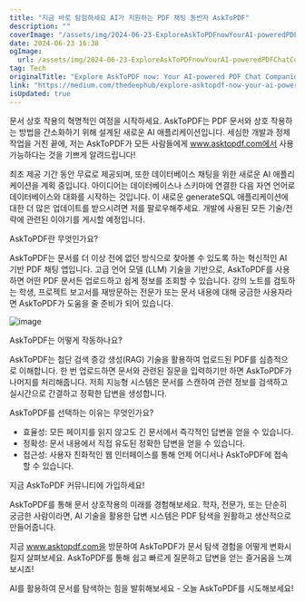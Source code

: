 ```yaml
---
title: "지금 바로 탐험하세요 AI가 지원하는 PDF 채팅 동반자 AskToPDF"
description: ""
coverImage: "/assets/img/2024-06-23-ExploreAskToPDFnowYourAI-poweredPDFChatCompanion_0.png"
date: 2024-06-23 16:38
ogImage:
  url: /assets/img/2024-06-23-ExploreAskToPDFnowYourAI-poweredPDFChatCompanion_0.png
tag: Tech
originalTitle: "Explore AskToPDF now: Your AI-powered PDF Chat Companion"
link: "https://medium.com/thedeephub/explore-asktopdf-now-your-ai-powered-pdf-chat-companion-49da2861397c"
isUpdated: true
---
```


문서 상호 작용의 혁명적인 여정을 시작하세요. AskToPDF는 PDF 문서와 상호 작용하는 방법을 간소화하기 위해 설계된 새로운 AI 애플리케이션입니다. 세심한 개발과 정제 작업을 거친 끝에, 저는 AskToPDF가 모든 사람들에게 www.asktopdf.com에서 사용 가능하다는 것을 기쁘게 알려드립니다!

최초 제공 기간 동안 무료로 제공되며, 또한 데이터베이스 채팅을 위한 새로운 AI 애플리케이션을 계획 중입니다. 아이디어는 데이터베이스나 스키마에 연결한 다음 자연 언어로 데이터베이스와 대화를 시작하는 것입니다. 이 새로운 generateSQL 애플리케이션에 대한 더 많은 업데이트를 받으시려면 저를 팔로우해주세요. 개발에 사용된 모든 기술/전략에 관련된 이야기를 게시할 예정입니다.

AskToPDF란 무엇인가요?

AskToPDF는 문서를 더 이상 전에 없던 방식으로 찾아볼 수 있도록 하는 혁신적인 AI 기반 PDF 채팅 앱입니다. 고급 언어 모델 (LLM) 기술을 기반으로, AskToPDF를 사용하면 어떤 PDF 문서든 업로드하고 쉽게 정보를 조회할 수 있습니다. 강의 노트를 검토하는 학생, 프로젝트 보고서를 재방문하는 전문가 또는 문서 내용에 대해 궁금한 사용자라면 AskToPDF가 도움을 줄 준비가 되어 있습니다.

<!-- cozy-coder - 수평 -->

<ins class="adsbygoogle"
     style="display:block"
     data-ad-client="ca-pub-4877378276818686"
     data-ad-slot="1107185301"
     data-ad-format="auto"
     data-full-width-responsive="true"></ins>

<script>
     (adsbygoogle = window.adsbygoogle || []).push({});
</script>

![image](/assets/img/2024-06-23-ExploreAskToPDFnowYourAI-poweredPDFChatCompanion_0.png)

AskToPDF는 어떻게 작동하나요?

AskToPDF는 첨단 검색 증강 생성(RAG) 기술을 활용하여 업로드된 PDF를 심층적으로 이해합니다. 한 번 업로드하면 문서와 관련된 질문을 입력하기만 하면 AskToPDF가 나머지를 처리해줍니다. 저희 지능형 시스템은 문서를 스캔하여 관련 정보를 검색하고 실시간으로 간결하고 정확한 답변을 생성합니다.

AskToPDF를 선택하는 이유는 무엇인가요?

<!-- cozy-coder - 수평 -->

<ins class="adsbygoogle"
     style="display:block"
     data-ad-client="ca-pub-4877378276818686"
     data-ad-slot="1107185301"
     data-ad-format="auto"
     data-full-width-responsive="true"></ins>

<script>
     (adsbygoogle = window.adsbygoogle || []).push({});
</script>

- 효율성: 모든 페이지를 읽지 않고도 긴 문서에서 즉각적인 답변을 얻을 수 있습니다.
- 정확성: 문서 내용에서 직접 유도된 정확한 답변을 얻을 수 있습니다.
- 접근성: 사용자 친화적인 웹 인터페이스를 통해 언제 어디서나 AskToPDF에 접속할 수 있습니다.

지금 AskToPDF 커뮤니티에 가입하세요!

AskToPDF를 통해 문서 상호작용의 미래를 경험해보세요. 학자, 전문가, 또는 단순히 궁금한 사람이라면, AI 기술을 활용한 답변 시스템은 PDF 탐색을 원활하고 생산적으로 만들어줍니다.

지금 www.asktopdf.com을 방문하여 AskToPDF가 문서 탐색 경험을 어떻게 변화시킬지 살펴보세요. AskToPDF를 통해 쉽고 빠르게 질문하고 답변을 얻는 즐거움을 느껴보시죠!

<!-- cozy-coder - 수평 -->

<ins class="adsbygoogle"
     style="display:block"
     data-ad-client="ca-pub-4877378276818686"
     data-ad-slot="1107185301"
     data-ad-format="auto"
     data-full-width-responsive="true"></ins>

<script>
     (adsbygoogle = window.adsbygoogle || []).push({});
</script>

AI를 활용하여 문서를 탐색하는 힘을 발휘해보세요 - 오늘 AskToPDF를 시도해보세요!
